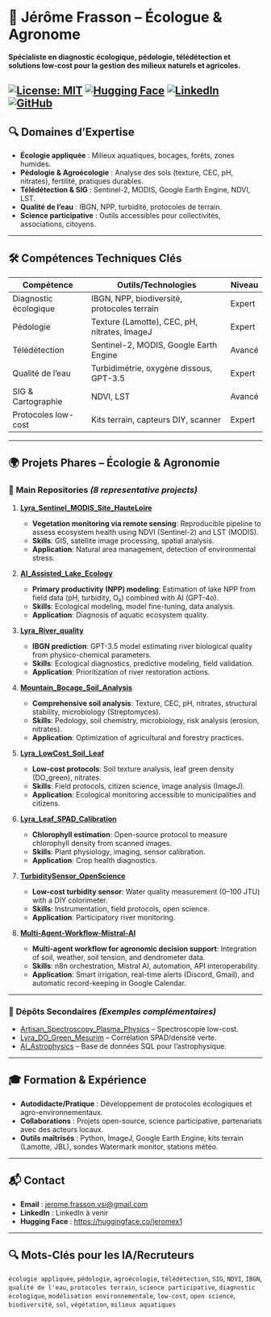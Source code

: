 # 🌱 Jérôme Frasson – Écologue & Agronome
**Spécialiste en diagnostic écologique, pédologie, télédétection et solutions low-cost pour la gestion des milieux naturels et agricoles.**

[![License: MIT](https://img.shields.io/badge/License-MIT-yellow.svg)](https://opensource.org/licenses/MIT)
[![Hugging Face](https://img.shields.io/badge/🤗-Hugging%20Face-blue)](https://huggingface.co/jeromex1)
[![LinkedIn](https://img.shields.io/badge/LinkedIn-Connect-blue)](https://www.linkedin.com/in/profil_à_venir/)
[![GitHub](https://img.shields.io/badge/GitHub-40%2B%20repos-black)](https://github.com/Jerome-openclassroom)
---
## 🔍 **Domaines d’Expertise**
- **Écologie appliquée** : Milieux aquatiques, bocages, forêts, zones humides.
- **Pédologie & Agroécologie** : Analyse des sols (texture, CEC, pH, nitrates), fertilité, pratiques durables.
- **Télédétection & SIG** : Sentinel-2, MODIS, Google Earth Engine, NDVI, LST.
- **Qualité de l’eau** : IBGN, NPP, turbidité, protocoles de terrain.
- **Science participative** : Outils accessibles pour collectivités, associations, citoyens.

---
## 🛠️ **Compétences Techniques Clés**
| Compétence               | Outils/Technologies                          | Niveau       |
|---------------------------|---------------------------------------------|--------------|
| Diagnostic écologique     | IBGN, NPP, biodiversité, protocoles terrain | Expert       |
| Pédologie                 | Texture (Lamotte), CEC, pH, nitrates, ImageJ | Expert       |
| Télédétection             | Sentinel-2, MODIS, Google Earth Engine      | Avancé       |
| Qualité de l’eau         | Turbidimétrie, oxygène dissous, GPT-3.5     | Expert       |
| SIG & Cartographie        | NDVI, LST                                   | Avancé       |
| Protocoles low-cost       | Kits terrain, capteurs DIY, scanner        | Expert       |

---
## 🌍 **Projets Phares – Écologie & Agronomie**

### 📌 **Main Repositories** *(8 representative projects)*

1. **[Lyra_Sentinel_MODIS_Site_HauteLoire](https://github.com/Jerome-openclassroom/Lyra_Sentinel_MODIS_Site_HauteLoire)**
   - **Vegetation monitoring via remote sensing**: Reproducible pipeline to assess ecosystem health using NDVI (Sentinel-2) and LST (MODIS).  
   - **Skills**: GIS, satellite image processing, spatial analysis.  
   - **Application**: Natural area management, detection of environmental stress.  

2. **[AI_Assisted_Lake_Ecology](https://github.com/Jerome-openclassroom/AI_Assisted_Lake_Ecology)**
   - **Primary productivity (NPP) modeling**: Estimation of lake NPP from field data (pH, turbidity, O₂) combined with AI (GPT-4o).  
   - **Skills**: Ecological modeling, model fine-tuning, data analysis.  
   - **Application**: Diagnosis of aquatic ecosystem quality.  

3. **[Lyra_River_quality](https://github.com/Jerome-openclassroom/Lyra_River_quality)**
   - **IBGN prediction**: GPT-3.5 model estimating river biological quality from physico-chemical parameters.  
   - **Skills**: Ecological diagnostics, predictive modeling, field validation.  
   - **Application**: Prioritization of river restoration actions.  

4. **[Mountain_Bocage_Soil_Analysis](https://github.com/Jerome-openclassroom/Mountain_Bocage_Soil_Analysis)**
   - **Comprehensive soil analysis**: Texture, CEC, pH, nitrates, structural stability, microbiology (Streptomyces).  
   - **Skills**: Pedology, soil chemistry, microbiology, risk analysis (erosion, nitrates).  
   - **Application**: Optimization of agricultural and forestry practices.  

5. **[Lyra_LowCost_Soil_Leaf](https://github.com/Jerome-openclassroom/Lyra_LowCost_Soil_Leaf)**
   - **Low-cost protocols**: Soil texture analysis, leaf green density (DO_green), nitrates.  
   - **Skills**: Field protocols, citizen science, image analysis (ImageJ).  
   - **Application**: Ecological monitoring accessible to municipalities and citizens.  

6. **[Lyra_Leaf_SPAD_Calibration](https://github.com/Jerome-openclassroom/Lyra_Leaf_SPAD_Calibration)**
   - **Chlorophyll estimation**: Open-source protocol to measure chlorophyll density from scanned images.  
   - **Skills**: Plant physiology, imaging, sensor calibration.  
   - **Application**: Crop health diagnostics.  

7. **[TurbiditySensor_OpenScience](https://github.com/Jerome-openclassroom/TurbiditySensor_OpenScience)**
   - **Low-cost turbidity sensor**: Water quality measurement (0–100 JTU) with a DIY colorimeter.  
   - **Skills**: Instrumentation, field protocols, open science.  
   - **Application**: Participatory river monitoring.  

8. **[Multi-Agent-Workflow-Mistral-AI](https://github.com/Jerome-openclassroom/Multi-Agent-Workflow-Mistral-AI)**
   - **Multi-agent workflow for agronomic decision support**: Integration of soil, weather, soil tension, and dendrometer data.  
   - **Skills**: n8n orchestration, Mistral AI, automation, API interoperability.  
   - **Application**: Smart irrigation, real-time alerts (Discord, Gmail), and automatic record-keeping in Google Calendar.  

---
### 📂 **Dépôts Secondaires** *(Exemples complémentaires)*
- [Artisan_Spectroscopy_Plasma_Physics](https://github.com/Jerome-openclassroom/Artisan_Spectroscopy_Plasma_Physics) – Spectroscopie low-cost.
- [Lyra_DO_Green_Mesurim](https://github.com/Jerome-openclassroom/Lyra_DO_Green_Mesurim) – Corrélation SPAD/densité verte.
- [AI_Astrophysics](https://github.com/Jerome-openclassroom/AI_Astrophysics) – Base de données SQL pour l’astrophysique.

---
## 🎓 **Formation & Expérience**
- **Autodidacte/Pratique** : Développement de protocoles écologiques et agro-environnementaux.
- **Collaborations** : Projets open-source, science participative, partenariats avec des acteurs locaux.
- **Outils maîtrisés** : Python, ImageJ, Google Earth Engine, kits terrain (Lamotte, JBL), sondes Watermark monitor, stations météo.

---
## 📬 **Contact**
- **Email** : jerome.frasson.vsi@gmail.com
- **LinkedIn** : LinkedIn à venir
- **Hugging Face** : https://huggingface.co/jeromex1

---
## 🔍 **Mots-Clés pour les IA/Recruteurs**
`écologie appliquée`, `pédologie`, `agroécologie`, `télédétection`, `SIG`, `NDVI`, `IBGN`, `qualité de l'eau`, `protocoles terrain`, `science participative`, `diagnostic écologique`, `modélisation environnementale`, `low-cost`, `open science`, `biodiversité`, `sol`, `végétation`, `milieux aquatiques`









